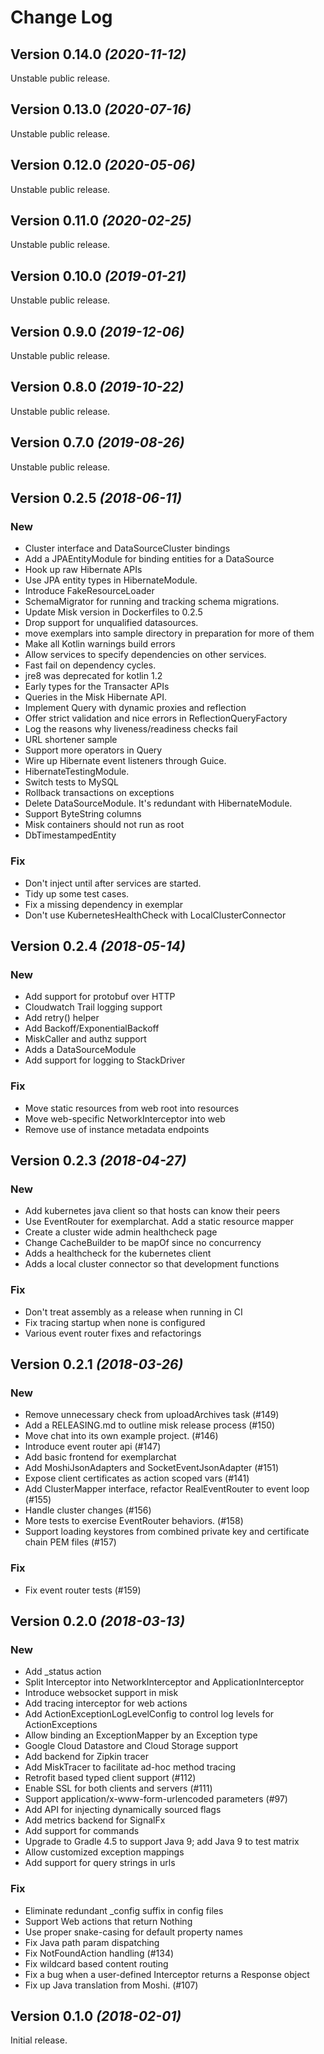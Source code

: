 Change Log
==========

Version 0.14.0 *(2020-11-12)*
----------------------------

Unstable public release.


Version 0.13.0 *(2020-07-16)*
----------------------------

Unstable public release.


Version 0.12.0 *(2020-05-06)*
----------------------------

Unstable public release.


Version 0.11.0 *(2020-02-25)*
----------------------------

Unstable public release.


Version 0.10.0 *(2019-01-21)*
----------------------------

Unstable public release.


Version 0.9.0 *(2019-12-06)*
----------------------------

Unstable public release.


Version 0.8.0 *(2019-10-22)*
----------------------------

Unstable public release.


Version 0.7.0 *(2019-08-26)*
----------------------------

Unstable public release.


Version 0.2.5 *(2018-06-11)*
----------------------------

### New

* Cluster interface and DataSourceCluster bindings
* Add a JPAEntityModule for binding entities for a DataSource
* Hook up raw Hibernate APIs
* Use JPA entity types in HibernateModule.
* Introduce FakeResourceLoader
* SchemaMigrator for running and tracking schema migrations.
* Update Misk version in Dockerfiles to 0.2.5
* Drop support for unqualified datasources.
* move exemplars into sample directory in preparation for more of them
* Make all Kotlin warnings build errors
* Allow services to specify dependencies on other services.
* Fast fail on dependency cycles.
* jre8 was deprecated for kotlin 1.2
* Early types for the Transacter APIs
* Queries in the Misk Hibernate API.
* Implement Query with dynamic proxies and reflection
* Offer strict validation and nice errors in ReflectionQueryFactory
* Log the reasons why liveness/readiness checks fail
* URL shortener sample
* Support more operators in Query
* Wire up Hibernate event listeners through Guice.
* HibernateTestingModule.
* Switch tests to MySQL
* Rollback transactions on exceptions
* Delete DataSourceModule. It's redundant with HibernateModule.
* Support ByteString columns
* Misk containers should not run as root
* DbTimestampedEntity

### Fix

* Don't inject until after services are started.
* Tidy up some test cases.
* Fix a missing dependency in exemplar
* Don't use KubernetesHealthCheck with LocalClusterConnector

Version 0.2.4 *(2018-05-14)*
----------------------------

### New

* Add support for protobuf over HTTP
* Cloudwatch Trail logging support
* Add retry() helper
* Add Backoff/ExponentialBackoff
* MiskCaller and authz support
* Adds a DataSourceModule
* Add support for logging to StackDriver

### Fix

* Move static resources from web root into resources
* Move web-specific NetworkInterceptor into web
* Remove use of instance metadata endpoints

Version 0.2.3 *(2018-04-27)*
----------------------------

### New

* Add kubernetes java client so that hosts can know their peers
* Use EventRouter for exemplarchat. Add a static resource mapper
* Create a cluster wide admin healthcheck page
* Change CacheBuilder to be mapOf since no concurrency
* Adds a healthcheck for the kubernetes client
* Adds a local cluster connector so that development functions

### Fix

* Don't treat assembly as a release when running in CI
* Fix tracing startup when none is configured
* Various event router fixes and refactorings

Version 0.2.1 *(2018-03-26)*
----------------------------

### New

* Remove unnecessary check from uploadArchives task (#149)
* Add a RELEASING.md to outline misk release process (#150)
* Move chat into its own example project. (#146)
* Introduce event router api (#147)
* Add basic frontend for exemplarchat
* Add MoshiJsonAdapters and SocketEventJsonAdapter (#151)
* Expose client certificates as action scoped vars (#141)
* Add ClusterMapper interface, refactor RealEventRouter to event loop (#155)
* Handle cluster changes (#156)
* More tests to exercise EventRouter behaviors. (#158)
* Support loading keystores from combined private key and certificate chain PEM files (#157)

### Fix

* Fix event router tests (#159)

Version 0.2.0 *(2018-03-13)*
----------------------------

### New

* Add \_status action
* Split Interceptor into NetworkInterceptor and ApplicationInterceptor
* Introduce websocket support in misk
* Add tracing interceptor for web actions
* Add ActionExceptionLogLevelConfig to control log levels for ActionExceptions
* Allow binding an ExceptionMapper by an Exception type
* Google Cloud Datastore and Cloud Storage support
* Add backend for Zipkin tracer
* Add MiskTracer to facilitate ad-hoc method tracing
* Retrofit based typed client support (#112)
* Enable SSL for both clients and servers (#111)
* Support application/x-www-form-urlencoded parameters (#97)
* Add API for injecting dynamically sourced flags
* Add metrics backend for SignalFx
* Add support for commands
* Upgrade to Gradle 4.5 to support Java 9; add Java 9 to test matrix
* Allow customized exception mappings
* Add support for query strings in urls

### Fix

* Eliminate redundant \_config suffix in config files
* Support Web actions that return Nothing
* Use proper snake-casing for default property names
* Fix Java path param dispatching
* Fix NotFoundAction handling (#134)
* Fix wildcard based content routing
* Fix a bug when a user-defined Interceptor returns a Response object
* Fix up Java translation from Moshi. (#107)

Version 0.1.0 *(2018-02-01)*
----------------------------

Initial release.
